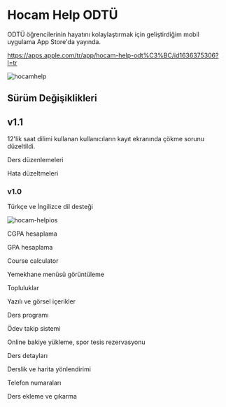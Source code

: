 # Hocam Help ODTÜ

ODTÜ öğrencilerinin hayatını kolaylaştırmak için geliştirdiğim mobil uygulama App Store'da yayında. 

https://apps.apple.com/tr/app/hocam-help-odt%C3%BC/id1636375306?l=tr


![hocamhelp](https://user-images.githubusercontent.com/29977489/182685248-0101c685-c577-468c-9b6c-3e322bbf0522.png)


## Sürüm Değişiklikleri

## v1.1
12'lik saat dilimi kullanan kullanıcıların kayıt ekranında çökme sorunu düzeltildi.

Ders düzenlemeleri

Hata düzeltmeleri


### v1.0 

Türkçe ve İngilizce dil desteği

![hocam-helpios](https://user-images.githubusercontent.com/29977489/182686712-e6d89f89-152a-47b4-ade7-e9622bc4651e.png)


CGPA hesaplama

GPA hesaplama

Course calculator

Yemekhane menüsü görüntüleme

Topluluklar

Yazılı ve görsel içerikler

Ders programı

Ödev takip sistemi

Online bakiye yükleme, spor tesis rezervasyonu

Ders detayları

Derslik ve harita yönlendirimi

Telefon numaraları

Ders ekleme ve çıkarma

